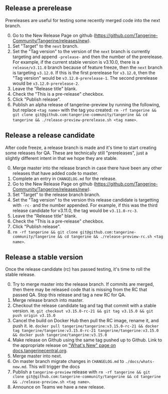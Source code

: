 
## Release a prerelease  

Prereleases are useful for testing some recently merged code into the next branch.

0. Go to the New Release Page on github (https://github.com/Tangerine-Community/Tangerine/releases/new). 
1. Set "Target" to the `next` branch.
2. Set the "Tag version" to the version of the `next` branch is currently targeting and append `-prelease-` and then the number of the prerelease. For example, if the current stable version is v3.10.0, there is a `release/v3.11.0` branch because of feature freeze, then the `next` branch is targeting `v3.12.0`. If this is the first prerelease for `v3.12.0`, then the "Tag version" would be `v3.12.0-prerelease-1`. The second prerelease would be `v3.12.0-prerelease-2`.
3. Leave the "Release title" blank.
4. Check the "This is a pre-release" checkbox.
5. Click "Publish release".
6. Publish an alpha release of tangerine-preview by running the following, but replace `<tag name>` with the tag you created: `rm -rf tangerine && git clone git@github.com:tangerine-community/tangerine && cd tangerine && ./release-preview-prerelease.sh <tag name>`.


## Release a release candidate

After code freeze, a release branch is made and it's time to start creating some releases for QA. These are technically still "prereleases", just a slightly different intent in that we hope they are stable.

0. Merge master into the release branch in case there have been any other releases that have added code to master.
0. Complete an entry in `CHANGELOG.md` for the release.
0. Go to the New Release Page on github (https://github.com/Tangerine-Community/Tangerine/releases/new). 
1. Set "Target" to the release branch branch.
2. Set the "Tag version" to the version this release candidate is targetting with `-rc-` and the number appended. For example, if this was the third release candidate for v3.11.0, the tag would be `v3.11.0-rc-3`. 
3. Leave the "Release title" blank.
4. Check the "This is a pre-release" checkbox.
5. Click "Publish release".
6. `rm -rf tangerine && git clone git@github.com:tangerine-community/tangerine && cd tangerine && ./release-preview-rc.sh <tag name>`.


## Release a stable version 

Once the release candidate (rc) has passed testing, it's time to roll the stable release.

0. Try to merge master into the release branch. If commits are merged, then there may be released code that is missing from the RC that passed QA. Stop this release and tag a new RC for QA. 
0. Merge release branch into master.
0. Checkout the release candidate tag and tag that commit with a stable version. ie. `git checkout v3.15.0-rc-21 && git tag v3.15.0 && git push origin v3.15.0`
0. Cancel the build on Docker Hub then pull the RC image, rename it, and push it. ie. `docker pull tangerine/tangerine:v3.15.0-rc-21 && docker tag tangerine/tangerine:v3.15.0-rc-21 tangerine/tangerine:v3.15.0 && docker push tangerine/tangerine:v3.15.0`
0. Make release on Github using the same tag pushed up to Github. Link to the appropriate release on ["What's New" page on docs.tangerinecentral.org](https://docs.tangerinecentral.org/whats-new/).
0. Merge master into next.
0. On master branch migrate changes in `CHANGELOG.md` to `./docs/whats-new.md`. This will trigger the docs 
0. Publish a `tangerine-preview` release with `rm -rf tangerine && git clone git@github.com:tangerine-community/tangerine && cd tangerine && ./release-preview.sh <tag name>`.
0. Announce on Teams we have a new release.
